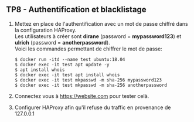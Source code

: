 ## TP8 - Authentification et blacklistage

1. Mettez en place de l'authentification avec un mot de passe chiffré dans la configuration HAProxy.<br>Les utilisateurs à créer sont **dirane** (password = **mypassword123**) et **ulrich** (password = **anotherpassword**).<br>Voici les commandes permettant de chiffrer le mot de passe:
    ```
    $ docker run -itd --name test ubuntu:18.04 
    $ docker exec -it test apt update -y
    $ apt install whois 
    $ docker exec -it test apt install whois 
    $ docker exec -it test mkpasswd -m sha-256 mypassword123 
    $ docker exec -it test mkpasswd -m sha-256 anotherpassword  
    ```

2. Connectez vous à https://website.com pour tester celà.

3. Configurer HAProxy afin qu'il refuse du traffic en provenance de 127.0.0.1